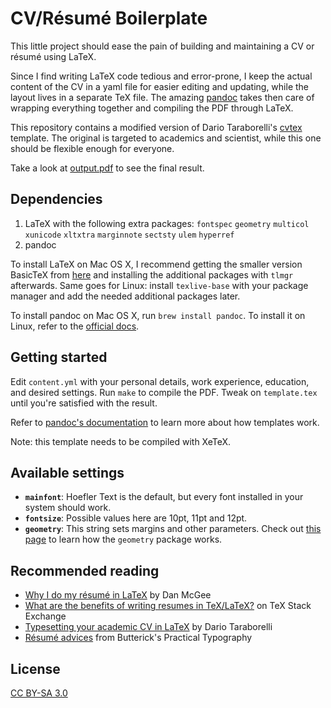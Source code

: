 # CV/Résumé Boilerplate

This little project should ease the pain of building and maintaining a CV or résumé using LaTeX.

Since I find writing LaTeX code tedious and error-prone, I keep the actual content of the CV in a yaml file for easier editing and updating, while the layout lives in a separate TeX file. The amazing [pandoc](http://pandoc.org/) takes then care of wrapping everything together and compiling the PDF through LaTeX.

This repository contains a modified version of Dario Taraborelli's [cvtex](https://github.com/dartar/cvtex) template. The original is targeted to academics and scientist, while this one should be flexible enough for everyone.

Take a look at [output.pdf](output.pdf) to see the final result.

## Dependencies

1. LaTeX with the following extra packages: `fontspec` `geometry` `multicol` `xunicode` `xltxtra` `marginnote` `sectsty` `ulem` `hyperref`
2. pandoc

To install LaTeX on Mac OS X, I recommend getting the smaller version BasicTeX from [here](https://tug.org/mactex/morepackages.html) and installing the additional packages with `tlmgr` afterwards. Same goes for Linux: install `texlive-base` with your package manager and add the needed additional packages later.

To install pandoc on Mac OS X, run `brew install pandoc`. To install it on Linux, refer to the [official docs](http://pandoc.org/installing.html).

## Getting started

Edit `content.yml` with your personal details, work experience, education, and desired settings. Run `make` to compile the PDF. Tweak on `template.tex` until you're satisfied with the result.

Refer to [pandoc's documentation](http://pandoc.org/demo/example9/templates.html) to learn more about how templates work.

Note: this template needs to be compiled with XeTeX.

## Available settings

- **`mainfont`**: Hoefler Text is the default, but every font installed in your system should work.
- **`fontsize`**: Possible values here are 10pt, 11pt and 12pt.
- **`geometry`**: This string sets margins and other parameters. Check out [this page](https://www.sharelatex.com/learn/Page_size_and_margins) to learn how the `geometry` package works.

## Recommended reading

- [Why I do my résumé in LaTeX](http://www.toofishes.net/blog/why-i-do-my-resume-latex/) by Dan McGee
- [What are the benefits of writing resumes in TeX/LaTeX?](http://tex.stackexchange.com/questions/11955/what-are-the-benefits-of-writing-resumes-in-tex-latex) on TeX Stack Exchange
- [Typesetting your academic CV in LaTeX](http://nitens.org/taraborelli/cvtex) by Dario Taraborelli
- [Résumé advices](http://practicaltypography.com/resumes.html) from Butterick's Practical Typography 

## License

[CC BY-SA 3.0](http://creativecommons.org/licenses/by-sa/3.0/)
